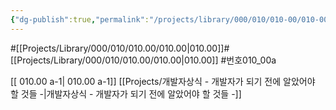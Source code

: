 ```yaml
---
{"dg-publish":true,"permalink":"/projects/library/000/010/010-00/010-00-a/","noteIcon":"0","created":"2023-12-28T00:48:32.658+09:00","updated":"2024-01-26T23:33:10.168+09:00"}
---
```


#[[Projects/Library/000/010/010.00/010.00\|010.00]]#[[Projects/Library/000/010/010.00/010.00\|010.00]]
#번호010_00a


[[ 010.00 a-1\| 010.00 a-1]]  [[Projects/개발자상식 - 개발자가 되기 전에 알았어야 할 것들 -\|개발자상식 - 개발자가 되기 전에 알았어야 할 것들 -]]